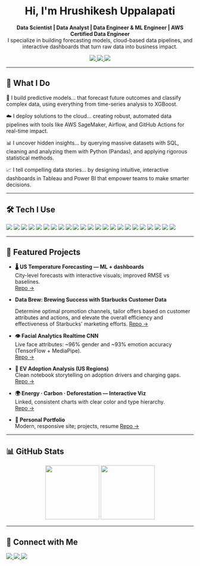 <h1 align="center">Hi, I'm Hrushikesh Uppalapati</h1>
<p align="center">
  <b>Data Scientist | Data Analyst | Data Engineer & ML Engineer | AWS Certified Data Engineer</b><br/>
  I specialize in building forecasting models, cloud-based data pipelines, and interactive dashboards that turn raw data into business impact.
</p>

<p align="center">
  <a href="https://www.linkedin.com/in/hrushikeshuppalapati" target="_blank">
    <img src="https://img.shields.io/badge/-LinkedIn-0A66C2?logo=linkedin&logoColor=white&style=for-the-badge" />
  </a>
  <a href="mailto:hrushikeshu.14@gmail.com">
    <img src="https://img.shields.io/badge/-Email-D14836?logo=gmail&logoColor=white&style=for-the-badge" />
  </a>
  <a href="https://hrushikeshuppalapati.github.io/Hrushikesh-Portfolio/#" target="_blank">
    <img src="https://img.shields.io/badge/-Portfolio-000000?logo=vercel&logoColor=white&style=for-the-badge" />
  </a>
</p>


---

## 🔧 What I Do
🤖 I build predictive models... that forecast future outcomes and classify complex data, using everything from time-series analysis to XGBoost.

☁️ I deploy solutions to the cloud... creating robust, automated data pipelines with tools like AWS SageMaker, Airflow, and GitHub Actions for real-time impact.

📊 I uncover hidden insights... by querying massive datasets with SQL, cleaning and analyzing them with Python (Pandas), and applying rigorous statistical methods.

📈 I tell compelling data stories... by designing intuitive, interactive dashboards in Tableau and Power BI that empower teams to make smarter decisions.

---

## 🛠️ Tech I Use
<p>
  <!-- Languages -->
  <img src="https://img.shields.io/badge/Python-3776AB?logo=python&logoColor=white&style=for-the-badge" />
  <img src="https://img.shields.io/badge/R-276DC3?logo=r&logoColor=white&style=for-the-badge" />
  <img src="https://img.shields.io/badge/SQL-336791?logo=postgresql&logoColor=white&style=for-the-badge" />

  <!-- ML & Data Science -->
  <img src="https://img.shields.io/badge/TensorFlow-FF6F00?logo=tensorflow&logoColor=white&style=for-the-badge" />
  <img src="https://img.shields.io/badge/PyTorch-EE4C2C?logo=pytorch&logoColor=white&style=for-the-badge" />
  <img src="https://img.shields.io/badge/scikit--learn-F7931E?logo=scikitlearn&logoColor=white&style=for-the-badge" />
  <img src="https://img.shields.io/badge/Statsmodels-3B5D7C?style=for-the-badge" />
  <img src="https://img.shields.io/badge/Seaborn-268BD2?style=for-the-badge" />
  <img src="https://img.shields.io/badge/Matplotlib-11557C?style=for-the-badge" />
  <img src="https://img.shields.io/badge/Plotly-3F4F75?logo=plotly&logoColor=white&style=for-the-badge" />

  <!-- Databases -->
  <img src="https://img.shields.io/badge/PostgreSQL-4169E1?logo=postgresql&logoColor=white&style=for-the-badge" />
  <img src="https://img.shields.io/badge/MySQL-4479A1?logo=mysql&logoColor=white&style=for-the-badge" />
  <img src="https://img.shields.io/badge/MongoDB-47A248?logo=mongodb&logoColor=white&style=for-the-badge" />

  <!-- Visualization & BI -->
  <img src="https://img.shields.io/badge/Tableau-E97627?logo=tableau&logoColor=white&style=for-the-badge" />
  <img src="https://img.shields.io/badge/PowerBI-F2C811?logo=powerbi&logoColor=black&style=for-the-badge" />
  <img src="https://img.shields.io/badge/AWS%20QuickSight-FF9900?logo=amazonaws&logoColor=white&style=for-the-badge" />

  <!-- Cloud & DevOps -->
  <img src="https://img.shields.io/badge/AWS-232F3E?logo=amazonaws&logoColor=white&style=for-the-badge" />
  <img src="https://img.shields.io/badge/AWS%20Glue-FF9900?logo=amazonaws&logoColor=white&style=for-the-badge" />
  <img src="https://img.shields.io/badge/AWS%20SageMaker-FF9900?logo=amazonaws&logoColor=white&style=for-the-badge" />
  <img src="https://img.shields.io/badge/Azure-0078D4?logo=microsoftazure&logoColor=white&style=for-the-badge" />
  <img src="https://img.shields.io/badge/Databricks-FF3621?logo=databricks&logoColor=white&style=for-the-badge" />

  <!-- Tools -->
  <img src="https://img.shields.io/badge/Jupyter-F37626?logo=jupyter&logoColor=white&style=for-the-badge" />
  <img src="https://img.shields.io/badge/Excel-217346?logo=microsoft-excel&logoColor=white&style=for-the-badge" />
</p>


---

## 📌 Featured Projects
- **🌡️ US Temperature Forecasting — ML + dashboards**  
  City-level forecasts with interactive visuals; improved RMSE vs baselines.  
  [Repo →](https://github.com/hrushikeshuppalapati/Temperature-Forecasting-Using-TIme-Series-and-ML-Techniques)

- **Data Brew: Brewing Success with Starbucks Customer Data**
  
  Determine optimal promotion channels, tailor offers based on customer attributes and actions, and elevate the overall efficiency and effectiveness of Starbucks' marketing
  efforts.
  [Repo →](https://github.com/hrushikeshuppalapati/DATS-6101-data-brew)
  
- **👁️ Facial Analytics Realtime CNN**  
  Live face attributes: ~96% gender and ~93% emotion accuracy (TensorFlow + MediaPipe).  
  [Repo →](https://github.com/hrushikeshuppalapati/Facial-Feature-Detection-Using-CNN)

- **🚗 EV Adoption Analysis (US Regions)**  
  Clean notebook storytelling on adoption drivers and charging gaps.  
  [Repo →](https://github.com/hrushikeshuppalapati/Analyzing-Electric-Vehicle-EV-Adoption-Across-U.S.-Regions)

- **🌍 Energy · Carbon · Deforestation — Interactive Viz**  
  Linked, consistent charts with clear color and type hierarchy.  
  [Repo →](https://github.com/hrushikeshuppalapati/Data-Visualization-Project-Global-Energy-Trends-and-Impact)

- **💼 Personal Portfolio**  
  Modern, responsive site; projects, resume 
  [Repo →](https://github.com/hrushikeshuppalapati/Hrushikesh-Portfolio)

---

## 📊 GitHub Stats
<p align="center">
  <img src="https://github-readme-stats.vercel.app/api?username=hrushikeshuppalapati&show_icons=true&theme=dark" height="145" />
  <img src="https://github-readme-stats.vercel.app/api/top-langs/?username=hrushikeshuppalapati&layout=compact&theme=dark" height="145" />
</p>

---

## 🤝 Connect with Me
<p>
  <a href="https://www.linkedin.com/in/hrushikesh-uppalapati/" target="_blank">
    <img src="https://img.shields.io/badge/-LinkedIn-0A66C2?logo=linkedin&logoColor=white&style=for-the-badge" />
  </a>
  <a href="https://hrushikeshuppalapati.github.io/Hrushikesh-Portfolio/#" target="_blank">
    <img src="https://img.shields.io/badge/-Portfolio-000000?logo=vercel&logoColor=white&style=for-the-badge" />
  </a>
  <a href="mailto:hrushikeshu.14@gmail.com">
    <img src="https://img.shields.io/badge/-Email-D14836?logo=gmail&logoColor=white&style=for-the-badge" />
  </a>
</p>
